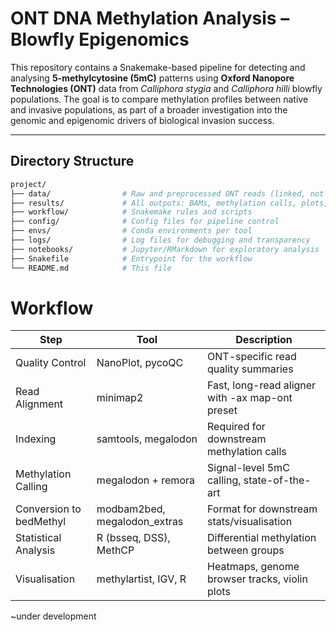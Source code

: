 # ONT DNA Methylation Analysis – Blowfly Epigenomics

This repository contains a Snakemake-based pipeline for detecting and analysing **5-methylcytosine (5mC)** patterns using **Oxford Nanopore Technologies (ONT)** data from *Calliphora stygia* and *Calliphora hilli* blowfly populations. The goal is to compare methylation profiles between native and invasive populations, as part of a broader investigation into the genomic and epigenomic drivers of biological invasion success.

---

## Directory Structure

```bash
project/
├── data/                # Raw and preprocessed ONT reads (linked, not stored)
├── results/             # All outputs: BAMs, methylation calls, plots, stats
├── workflow/            # Snakemake rules and scripts
├── config/              # Config files for pipeline control
├── envs/                # Conda environments per tool
├── logs/                # Log files for debugging and transparency
├── notebooks/           # Jupyter/RMarkdown for exploratory analysis
├── Snakefile            # Entrypoint for the workflow
└── README.md            # This file
```

# Workflow

Step                        | Tool                      | Description
---------------------------|---------------------------|-----------------------------------------------
Quality Control             | NanoPlot, pycoQC          | ONT-specific read quality summaries
Read Alignment              | minimap2                  | Fast, long-read aligner with -ax map-ont preset
Indexing                    | samtools, megalodon       | Required for downstream methylation calls
Methylation Calling         | megalodon + remora        | Signal-level 5mC calling, state-of-the-art
Conversion to bedMethyl     | modbam2bed, megalodon_extras | Format for downstream stats/visualisation
Statistical Analysis        | R (bsseq, DSS), MethCP    | Differential methylation between groups
Visualisation               | methylartist, IGV, R      | Heatmaps, genome browser tracks, violin plots

~under development
